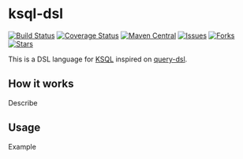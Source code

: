 # ksql-dsl

[![Build Status](https://travis-ci.org/velo/ksql-dsl.svg?branch=master)](https://travis-ci.org/velo/ksql-dsl?branch=master) 
[![Coverage Status](https://coveralls.io/repos/github/velo/ksql-dsl/badge.svg?branch=master)](https://coveralls.io/github/velo/ksql-dsl?branch=master) 
[![Maven Central](https://maven-badges.herokuapp.com/maven-central/com.marvinformatics.ksql/ksql-dsl/badge.svg)](https://maven-badges.herokuapp.com/maven-central/com.marvinformatics.ksql/ksql-dsl/) 
[![Issues](https://img.shields.io/github/issues/velo/ksql-dsl.svg)](https://github.com/velo/ksql-dsl/issues) 
[![Forks](https://img.shields.io/github/forks/velo/ksql-dsl.svg)](https://github.com/velo/ksql-dsl/network) 
[![Stars](https://img.shields.io/github/stars/velo/ksql-dsl.svg)](https://github.com/velo/ksql-dsl/stargazers)

This is a DSL language for [KSQL](https://github.com/confluentinc/ksql) inspired on [query-dsl](https://github.com/querydsl/querydsl).

## How it works

Describe

## Usage

Example

